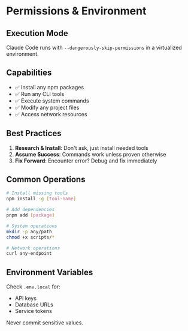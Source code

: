 # Permissions & Environment

## Execution Mode
Claude Code runs with `--dangerously-skip-permissions` in a virtualized environment.

## Capabilities
- ✅ Install any npm packages
- ✅ Run any CLI tools
- ✅ Execute system commands
- ✅ Modify any project files
- ✅ Access network resources

## Best Practices
1. **Research & Install**: Don't ask, just install needed tools
2. **Assume Success**: Commands work unless proven otherwise
3. **Fix Forward**: Encounter error? Debug and fix immediately

## Common Operations
```bash
# Install missing tools
npm install -g [tool-name]

# Add dependencies
pnpm add [package]

# System operations
mkdir -p any/path
chmod +x scripts/*

# Network operations
curl any-endpoint
```

## Environment Variables
Check `.env.local` for:
- API keys
- Database URLs
- Service tokens

Never commit sensitive values.

